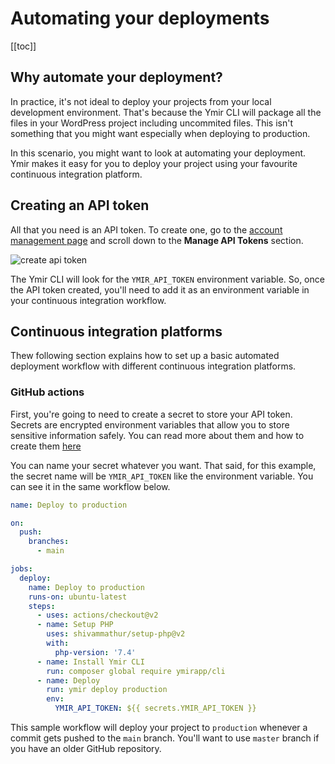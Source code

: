 # Automating your deployments

[[toc]]

## Why automate your deployment?

In practice, it's not ideal to deploy your projects from your local development environment. That's because the Ymir CLI will package all the files in your WordPress project including uncommited files. This isn't something that you might want especially when deploying to production.

In this scenario, you might want to look at automating your deployment. Ymir makes it easy for you to deploy your project using your favourite continuous integration platform.

## Creating an API token

All that you need is an API token. To create one, go to the [account management page][1] and scroll down to the **Manage API Tokens** section.

![create api token](../../images/create-api-token.png)

The Ymir CLI will look for the `YMIR_API_TOKEN` environment variable. So, once the API token created, you'll need to add it as an environment variable in your continuous integration workflow.

## Continuous integration platforms

Thew following section explains how to set up a basic automated deployment workflow with different continuous integration platforms.

### GitHub actions

First, you're going to need to create a secret to store your API token. Secrets are encrypted environment variables that allow you to store sensitive information safely. You can read more about them and how to create them [here][2]

You can name your secret whatever you want. That said, for this example, the secret name will be `YMIR_API_TOKEN` like the environment variable. You can see it in the same workflow below.

```yml
name: Deploy to production

on:
  push:
    branches:
      - main

jobs:
  deploy:
    name: Deploy to production
    runs-on: ubuntu-latest
    steps:
      - uses: actions/checkout@v2
      - name: Setup PHP
        uses: shivammathur/setup-php@v2
        with:
          php-version: '7.4'
      - name: Install Ymir CLI
        run: composer global require ymirapp/cli
      - name: Deploy
        run: ymir deploy production
        env:
          YMIR_API_TOKEN: ${{ secrets.YMIR_API_TOKEN }}
```

This sample workflow will deploy your project to `production` whenever a commit gets pushed to the `main` branch. You'll want to use `master` branch if you have an older GitHub repository.

[1]: https://ymirapp.com/account/manage
[2]: https://docs.github.com/en/free-pro-team@latest/actions/reference/encrypted-secrets
